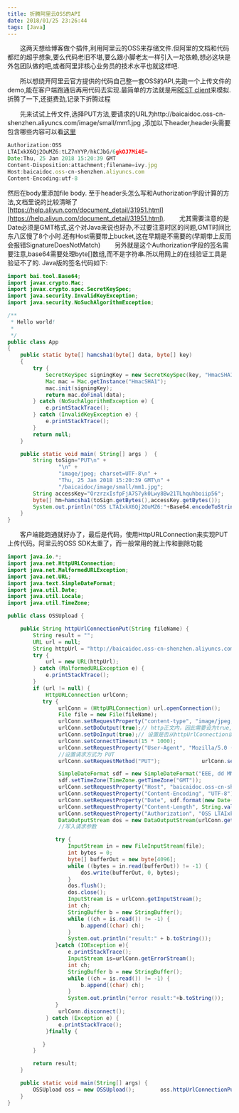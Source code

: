 ```yaml
---
title: 折腾阿里云OSS的API
date: 2018/01/25 23:26:44
tags: [Java]
---
```

  这两天想给博客做个插件,利用阿里云的OSS来存储文件.但阿里的文档和代码都烂的超乎想象,要么代码老旧不堪,要么跟小脚老太一样引入一坨依赖,想必这块是外包团队做的吧,或者阿里非核心业务员的技术水平也就这样吧.

  所以想绕开阿里云官方提供的代码自己整一套OSS的API,先跑一个上传文件的demo,能在客户端跑通后再用代码去实现.最简单的方法就是用[REST client](https://github.com/wiztools/rest-client)来模拟.折腾了一下,还挺费劲,记录下折腾过程

  先来试试上传文件,选择PUT方法,要请求的URL为http://baicaidoc.oss-cn-shenzhen.aliyuncs.com/image/small/mm1.jpg
,添加以下header,header头需要包含哪些内容可以看[这里](https://help.aliyun.com/document_detail/31955.html)
```js
Authorization:OSS
LTAIxkX6Qj2OuMZ6:tLZ7nYYP/hkCJbG/6gkOJ7Mi4E=
Date:Thu, 25 Jan 2018 15:20:39 GMT
Content-Disposition:attachment;filename=ivy.jpg
Host:baicaidoc.oss-cn-shenzhen.aliyuncs.com
Content-Encoding:utf-8
```
然后在body里添加file body.
至于header头怎么写和Authorization字段计算的方法,文档里说的比较清晰了[https://help.aliyun.com/document_detail/31951.html](https://help.aliyun.com/document_detail/31951.html).
  尤其需要注意的是Date必须是GMT格式,这个对Java来说也好办,不过要注意时区的问题,GMT时间比东八区慢了8个小时.还有Host需要带上bucket,这在早期是不需要的(早期带上反而会报错SignatureDoesNotMatch)
  另外就是这个Authorization字段的签名需要注意,base64需要处理byte[]数组,而不是字符串.所以用网上的在线验证工具是验证不了的.
Java版的签名代码如下:
```java
import bai.tool.Base64;
import javax.crypto.Mac;
import javax.crypto.spec.SecretKeySpec;
import java.security.InvalidKeyException;
import java.security.NoSuchAlgorithmException;

/**
 * Hello world!
 *
 */
public class App
{
    public static byte[] hamcsha1(byte[] data, byte[] key)
    {
        try {
            SecretKeySpec signingKey = new SecretKeySpec(key, "HmacSHA1");
            Mac mac = Mac.getInstance("HmacSHA1");
            mac.init(signingKey);
            return mac.doFinal(data);
        } catch (NoSuchAlgorithmException e) {
            e.printStackTrace();
        } catch (InvalidKeyException e) {
            e.printStackTrace();
        }
        return null;
    }

    public static void main( String[] args )  {
        String toSign="PUT\n" +
                "\n" +
                "image/jpeg; charset=UTF-8\n" +
                "Thu, 25 Jan 2018 15:20:39 GMT\n" +
                "/baicaidoc/image/small/mm1.jpg";
        String accessKey="OrzrzxIsfpFjA7S7yk0Lwy8Bw21TLhquhboiip56";
        byte[] hm=hamcsha1(toSign.getBytes(),accessKey.getBytes());
        System.out.println("OSS LTAIxkX6Qj2OuMZ6:"+Base64.encodeToString(hm));
    }
}
```
  客户端能跑通就好办了，最后是代码，使用HttpURLConnection来实现PUT上传代码。阿里云的OSS SDK太重了，而一般常用的就上传和删除功能
```java
import java.io.*;
import java.net.HttpURLConnection;
import java.net.MalformedURLException;
import java.net.URL;
import java.text.SimpleDateFormat;
import java.util.Date;
import java.util.Locale;
import java.util.TimeZone;

public class OSSUpload {

    public String httpUrlConnectionPut(String fileName) {
        String result = "";
        URL url = null;
        String httpUrl = "http://baicaidoc.oss-cn-shenzhen.aliyuncs.com/image/small/test.jpg";
        try {
            url = new URL(httpUrl);
        } catch (MalformedURLException e) {
            e.printStackTrace();
        }
        if (url != null) {
            HttpURLConnection urlConn;
           try {
                urlConn = (HttpURLConnection) url.openConnection();
                File file = new File(fileName);
                urlConn.setRequestProperty("content-type", "image/jpeg; charset=UTF-8");
                urlConn.setDoOutput(true);// http正文内，因此需要设为true, 默认情况下是false;
                urlConn.setDoInput(true);// 设置是否从httpUrlConnection读入，默认情况下是true;
                urlConn.setConnectTimeout(15 * 1000);
                urlConn.setRequestProperty("User-Agent", "Mozilla/5.0 (X11; Linux x86_64) AppleWebKit/537.36 (KHTML, like Gecko) Chrome/63.0.3239.84 Safari/537.36");
                //设置请求方式为 PUT
                urlConn.setRequestMethod("PUT");             urlConn.setRequestProperty("Connection", "Keep-Alive");

                SimpleDateFormat sdf = new SimpleDateFormat("EEE, dd MMM yyyy HH:mm:ss 'GMT'", Locale.US);
                sdf.setTimeZone(TimeZone.getTimeZone("GMT"));
                urlConn.setRequestProperty("Host", "baicaidoc.oss-cn-shenzhen.aliyuncs.com");
                urlConn.setRequestProperty("Content-Encoding", "UTF-8");
                urlConn.setRequestProperty("Date", sdf.format(new Date()));
                urlConn.setRequestProperty("Content-Length", String.valueOf(file.length()));
                urlConn.setRequestProperty("Authorization", "OSS LTAIxk223j2OuMZ6:tLZ74YYP/hkCJbG/6gkOJ7Mi4E=");
                DataOutputStream dos = new DataOutputStream(urlConn.getOutputStream());
                //写入请求参数

               try {
                   InputStream in = new FileInputStream(file);
                   int bytes = 0;
                   byte[] bufferOut = new byte[4096];
                   while ((bytes = in.read(bufferOut)) != -1) {
                       dos.write(bufferOut, 0, bytes);
                   }
                   dos.flush();
                   dos.close();
                   InputStream is = urlConn.getInputStream();
                   int ch;
                   StringBuffer b = new StringBuffer();
                   while ((ch = is.read()) != -1) {
                       b.append((char) ch);
                   }
                   System.out.println("result:" + b.toString());
               }catch (IOException e){
                   e.printStackTrace();
                   InputStream is=urlConn.getErrorStream();
                   int ch;
                   StringBuffer b = new StringBuffer();
                   while ((ch = is.read()) != -1) {
                       b.append((char) ch);
                   }
                   System.out.println("error result:"+b.toString());
               }
                urlConn.disconnect();
            } catch (Exception e) {
                e.printStackTrace();
            }finally {

           }
        }

        return result;
    }

    public static void main(String[] args) {
        OSSUpload oss = new OSSUpload();        oss.httpUrlConnectionPut("/home/chen/Desktop/tmp/sd.png");
    }
}
```

